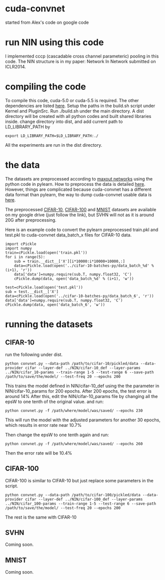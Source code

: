 cuda-convnet
============

started from Alex's code on google code


run NIN using this code
=======================

I implemented cccp (cascadable cross channel parameteric) pooling in this code.
The NIN structure is in my paper: Network In Network submitted on ICLR2014.

compiling the code
==================
To compile this code, cuda-5.0 or cuda-5.5 is required.
The other dependencies are listed [here](https://code.google.com/p/cuda-convnet/wiki/Compiling).
Setup the paths in the build.sh script under Kernel and PluginSrc.
Run ./build.sh under the main directory. A dist directory will be created with all python codes and built shared libraries inside.
change directory into dist, and add current path to LD_LIBRARY_PATH by
```shell
export LD_LIBRARY_PATH=$LD_LIBRARY_PATH:./
```
All the experiments are run in the dist directory.

the data
========
The datasets are preprocessed according to [maxout networks](http://arxiv.org/abs/1302.4389) using the python code in pylearn. How to preprocess the data is detailed [here](https://github.com/lisa-lab/pylearn2/tree/master/pylearn2/scripts/papers/maxout).
However, things are complicated because cuda-convnet has a different data format than pylearn, the way to dump cuda-convnet usable data is [here](https://code.google.com/p/cuda-convnet/wiki/Data).

The preprocessed [CIFAR-10](https://drive.google.com/file/d/0B5bEhIhshfIeNkFqS0pjeHg1Tm8/edit?usp=sharing), [CIFAR-100](https://drive.google.com/file/d/0B5bEhIhshfIeQzlrd2tEVTc3Z2M/edit?usp=sharing) and [MNIST](https://drive.google.com/file/d/0B5bEhIhshfIeeXAzS183VkhWUmM/edit?usp=sharing) datasets are available on my google drive (just follow the link), but SVHN will not as it is around 20G after preprocessing.

Here is an example code to convert the pylearn preprocessed train.pkl and test.pkl to cuda-convnet data_batch_x files for CIFAR-10 data.
```
import cPickle
import numpy
train=cPickle.load(open('train.pkl'))
for i in range(5):
    sub = train.__dict__['X'][i*10000:i*10000+10000,:]
    data=cPickle.load(open('../cifar-10-batches-py/data_batch_%d' % (i+1), 'r'))
    data['data']=numpy.require(sub.T, numpy.float32, 'C')
    cPickle.dump(data, open('data_batch_%d' % (i+1), 'w'))

test=cPickle.load(open('test.pkl'))
sub = test.__dict__['X']
data=cPickle.load(open('../cifar-10-batches-py/data_batch_6', 'r'))
data['data']=numpy.require(sub.T, numpy.float32, 'C')
cPickle.dump(data, open('data_batch_6', 'w'))
```

running the datasets
====================
CIFAR-10
--------
run the following under dist.
```shell
python convnet.py --data-path /path/to/cifar-10/pickled/data --data-provider cifar --layer-def ../NIN/cifar-10_def --layer-params ../NIN/cifar_10-params --train-range 1-5 --test-range 6 --save-path /path/to/save/the/model/ --test-freq 20 --epochs 200
```
This trains the model defined in NIN/cifar-10_def using the the parameter in NIN/cifar-10_params for 200 epochs.
After 200 epochs, the test error is around 14%
After this, edit the NIN/cifar-10_params file by changing all the epsW to one tenth of the original value.
and run:
```shell
python convnet.py -f /path/where/model/was/saved/ --epochs 230
```
This will run the model with the adjusted parameters for another 30 epochs, which results in error rate near 10.7%

Then change the epsW to one tenth again and run:
```shell
python convnet.py -f /path/where/model/was/saved/ --epochs 260
```
Then the error rate will be 10.4%

CIFAR-100
---------
CIFAR-100 is similar to CIFAR-10 but just replace some parameters in the script.
```shell
python convnet.py --data-path /path/to/cifar-100/pickled/data --data-provider cifar --layer-def ../NIN/cifar-100_def --layer-params ../NIN/cifar_100-params --train-range 1-5 --test-range 6 --save-path /path/to/save/the/model/ --test-freq 20 --epochs 200
```
The rest is the same with CIFAR-10


SVHN
----
Coming soon.


MNIST
-----
Coming soon.
